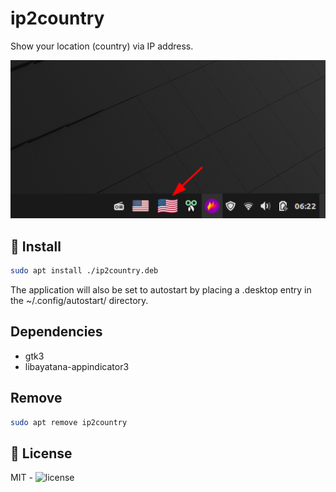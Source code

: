 # ip2country
Show your location (country) via IP address.

![screenshot](assets/gui_example.png)

## 🚀 Install
```bash
sudo apt install ./ip2country.deb
```
The application will also be set to autostart by placing a .desktop entry in the ~/.config/autostart/ directory.
## Dependencies
- gtk3
- libayatana-appindicator3
## Remove
```bash
sudo apt remove ip2country
```
## 📄 License
MIT - ![license](./LICENSE)
